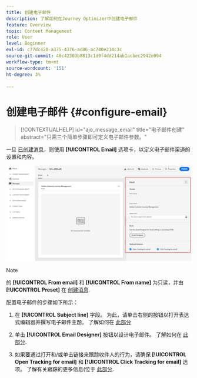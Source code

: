 ```yaml
---
title: 创建电子邮件
description: 了解如何在Journey Optimizer中创建电子邮件
feature: Overview
topic: Content Management
role: User
level: Beginner
exl-id: c77dc420-a375-4376-ad86-ac740e214c3c
source-git-commit: 40c42303b8013c1d9f4dd214ab1acbec2942e094
workflow-type: tm+mt
source-wordcount: '151'
ht-degree: 3%

---
```


# 创建电子邮件 {#configure-email}

>[!CONTEXTUALHELP]
>id="ajo_message_email"
>title="电子邮件创建"
>abstract="只需三个简单步骤即可定义电子邮件参数。"

一旦 [已创建消息](get-started-content.md)，则使用 **[!UICONTROL Email]** 选项卡，以定义电子邮件渠道的设置和内容。

![](assets/emails-configuration.png)

>[!NOTE]
>
>的 **[!UICONTROL From email]** 和 **[!UICONTROL From name]** 为只读，并由 **[!UICONTROL Preset]** 在 [创建消息](get-started-content.md).

配置电子邮件的步骤如下所示：

1. 在 **[!UICONTROL Subject line]** 字段。 为此，请单击右侧的按钮以打开表达式编辑器并撰写电子邮件主题。 了解如何在 [此部分](../personalization/personalize.md)

1. 单击 **[!UICONTROL Email Designer]** 按钮以设计电子邮件。 了解如何在 [此部分](../design/design-emails.md).

1. 如果要通过打开和/或单击链接来跟踪收件人的行为，请确保 **[!UICONTROL Open Tracking for email]** 和 **[!UICONTROL Click Tracking for email]** 选项。 了解有关跟踪的更多信息(位于 [此部分](../design/message-tracking.md).
